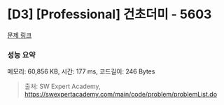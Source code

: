 # [D3] [Professional] 건초더미 - 5603 

[문제 링크](https://swexpertacademy.com/main/code/problem/problemDetail.do?contestProbId=AWXGEbd6cjMDFAUo) 

### 성능 요약

메모리: 60,856 KB, 시간: 177 ms, 코드길이: 246 Bytes



> 출처: SW Expert Academy, https://swexpertacademy.com/main/code/problem/problemList.do
